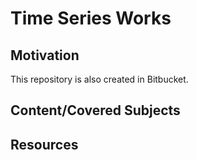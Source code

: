 # Time Series Works

## Motivation

This repository is also created in Bitbucket.

## Content/Covered Subjects


## Resources


